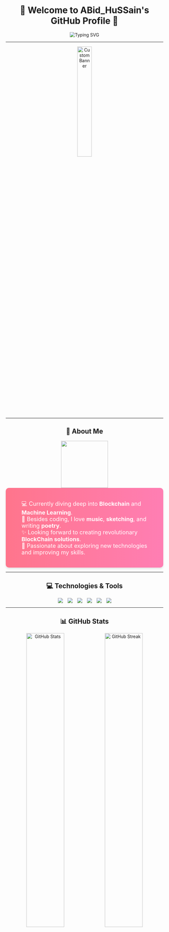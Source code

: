 <h1 align="center">🌟 Welcome to ABid_HuSSain's GitHub Profile 🌟</h1>

<p align="center">
  <img src="https://readme-typing-svg.demolab.com?font=Fira+Code&weight=600&size=35&pause=1000&color=36BCF7&center=true&vCenter=true&width=800&lines=BlockChain+Developer;Enthusiast;Blockchain+Explorer;Poet+%7C+Music+Lover" alt="Typing SVG" />
</p>

---

<p align="center">
  <img src="https://images-ng.pixai.art/images/orig/1ffe14df-eee0-4239-8f25-120b70bbacab" alt="Custom Banner" width="30%" />
</p>

---

<h2 align="center">🚀 About Me</h2>

<div align="center">
  <img src="https://user-images.githubusercontent.com/50257986/129772276-b5e8f4f7-cb54-479c-b2a7-303e98640d19.gif" width="150"/>
</div>

<div align="center" style="background: linear-gradient(to right, #ff758c, #ff7eb3); padding: 20px; border-radius: 10px; box-shadow: 0px 4px 6px rgba(0, 0, 0, 0.1);">
  <ul style="list-style-type: none; color: #fff; text-align: left; font-size: 18px;">
    <li>💻 Currently diving deep into <b>Blockchain</b> and <b>Machine Learning</b>.</li>
    <li>🎨 Besides coding, I love <b>music</b>, <b>sketching</b>, and writing <b>poetry</b>.</li>
    <li>✨ Looking forward to creating revolutionary <b>BlockChain solutions</b>.</li>
    <li>📖 Passionate about exploring new technologies and improving my skills.</li>
  </ul>
</div>

---

<h2 align="center">💻 Technologies & Tools</h2>

<div align="center" style="display: flex; justify-content: center; align-items: center; gap: 15px; flex-wrap: wrap;">
  <img src="https://img.shields.io/badge/Python-3776AB?style=for-the-badge&logo=python&logoColor=white" />
  <img src="https://img.shields.io/badge/JavaScript-F7DF1E?style=for-the-badge&logo=javascript&logoColor=black" />
  <img src="https://img.shields.io/badge/Node.js-339933?style=for-the-badge&logo=nodedotjs&logoColor=white" />
  <img src="https://img.shields.io/badge/Linux-FCC624?style=for-the-badge&logo=linux&logoColor=black" />
  <img src="https://img.shields.io/badge/Git-F05032?style=for-the-badge&logo=git&logoColor=white" />
  <img src="https://img.shields.io/badge/Docker-2496ED?style=for-the-badge&logo=docker&logoColor=white" />
</div>

---

<h2 align="center">📊 GitHub Stats</h2>

<div align="center">
  <img src="https://github-readme-stats.vercel.app/api?username=itsaabi&show_icons=true&theme=tokyonight" width="49%" alt="GitHub Stats" />
  <img src="https://github-readme-streak-stats.herokuapp.com?user=itsaabi&theme=tokyonight&hide_border=true" width="49%" alt="GitHub Streak" />
  <br />
  <img src="https://github-readme-stats.vercel.app/api/top-langs/?username=itsaabi&layout=compact&theme=tokyonight&hide_border=true" width="49%" alt="Top Languages" />
</div>

---

<h2 align="center">🌐 Let's Connect!</h2>

<p align="center">
  <a href="https://www.linkedin.com/in/your-profile/">
    <img src="https://img.shields.io/badge/LinkedIn-%230077B5.svg?style=for-the-badge&logo=linkedin&logoColor=white" />
  </a>
  <a href="https://github.com/your-profile">
    <img src="https://img.shields.io/badge/GitHub-100000?style=for-the-badge&logo=github&logoColor=white" />
  </a>
  <a href="https://www.youtube.com/channel/your-channel-id">
    <img src="https://img.shields.io/badge/YouTube-FF0000?style=for-the-badge&logo=youtube&logoColor=white" />
  </a>
  <a href="mailto:your-email@example.com">
    <img src="https://img.shields.io/badge/Gmail-D14836?style=for-the-badge&logo=gmail&logoColor=white" />
  </a>
</p>

---

<h3 align="center">💡 Fun Fact: I love Chai and Roti 🍵</h3>

<p align="center">
  <img src="https://media.giphy.com/media/l0HlObrN7m0rK9L9S/giphy.gif" alt="Chai Gif" width="200px" />
</p>

---

<h2 align="center">📜 Quote of the Day</h2>

<p align="center">
  <img src="https://quotes-github-readme.vercel.app/api?type=horizontal&theme=radical" alt="Quote of the Day" />
</p>

---
</table>

